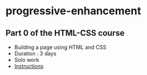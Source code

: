 # progressive-enhancement
## Part 0 of the HTML-CSS course

* Building a page using HTML and CSS
* Duration : 3 days
* Solo work
* [Instructions](https://github.com/becodeorg/CRL-Keller-4/blob/main/1.The-Field/04.HTML-CSS/0.progressive_enhancement/readme.md)
